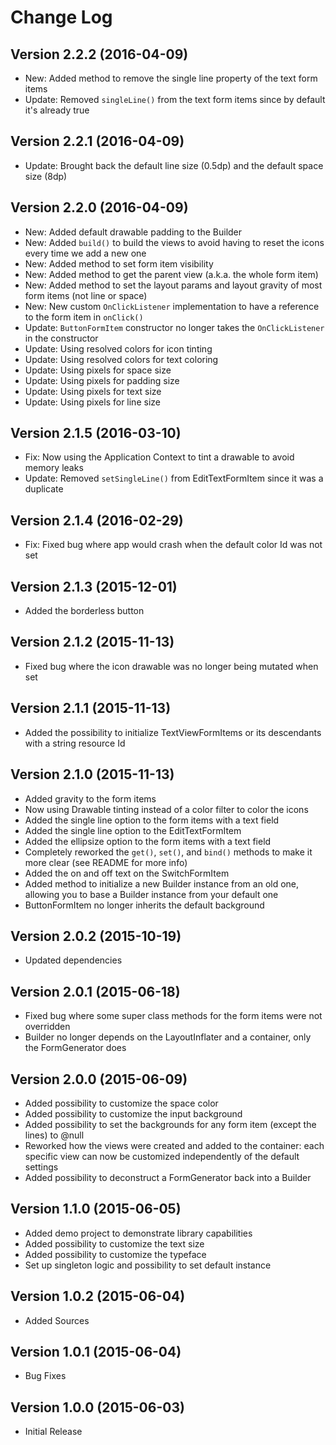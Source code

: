 # Change Log

## Version 2.2.2 (2016-04-09)
* New: Added method to remove the single line property of the text form items
* Update: Removed `singleLine()` from the text form items since by default it's already true

## Version 2.2.1 (2016-04-09)
* Update: Brought back the default line size (0.5dp) and the default space size (8dp) 

## Version 2.2.0 (2016-04-09)
* New: Added default drawable padding to the Builder
* New: Added `build()` to build the views to avoid having to reset the icons every time we add a new one
* New: Added method to set form item visibility
* New: Added method to get the parent view (a.k.a. the whole form item)
* New: Added method to set the layout params and layout gravity of most form items (not line or space)
* New: New custom `OnClickListener` implementation to have a reference to the form item in `onClick()`
* Update: `ButtonFormItem` constructor no longer takes the `OnClickListener` in the constructor
* Update: Using resolved colors for icon tinting
* Update: Using resolved colors for text coloring
* Update: Using pixels for space size
* Update: Using pixels for padding size
* Update: Using pixels for text size
* Update: Using pixels for line size

## Version 2.1.5 (2016-03-10)
* Fix: Now using the Application Context to tint a drawable to avoid memory leaks 
* Update: Removed `setSingleLine()` from EditTextFormItem since it was a duplicate

## Version 2.1.4 (2016-02-29)
* Fix: Fixed bug where app would crash when the default color Id was not set 

## Version 2.1.3 (2015-12-01)
* Added the borderless button 

## Version 2.1.2 (2015-11-13)
* Fixed bug where the icon drawable was no longer being mutated when set

## Version 2.1.1 (2015-11-13)
* Added the possibility to initialize TextViewFormItems or its descendants with a string resource Id 

## Version 2.1.0 (2015-11-13)
* Added gravity to the form items
* Now using Drawable tinting instead of a color filter to color the icons 
* Added the single line option to the form items with a text field
* Added the single line option to the EditTextFormItem
* Added the ellipsize option to the form items with a text field
* Completely reworked the `get()`, `set()`, and `bind()` methods to make it more clear (see README for more info) 
* Added the on and off text on the SwitchFormItem
* Added method to initialize a new Builder instance from an old one, allowing you to base a Builder instance from your default one 
* ButtonFormItem no longer inherits the default background

## Version 2.0.2 (2015-10-19)
* Updated dependencies

## Version 2.0.1 (2015-06-18)
* Fixed bug where some super class methods for the form items were not overridden
* Builder no longer depends on the LayoutInflater and a container, only the FormGenerator does

## Version 2.0.0 (2015-06-09)
* Added possibility to customize the space color
* Added possibility to customize the input background
* Added possibility to set the backgrounds for any form item (except the lines) to @null
* Reworked how the views were created and added to the container: each specific view can now be customized independently of the default settings
* Added possibility to deconstruct a FormGenerator back into a Builder

## Version 1.1.0 (2015-06-05)
* Added demo project to demonstrate library capabilities
* Added possibility to customize the text size
* Added possibility to customize the typeface
* Set up singleton logic and possibility to set default instance

## Version 1.0.2 (2015-06-04)
* Added Sources

## Version 1.0.1 (2015-06-04)
* Bug Fixes

## Version 1.0.0 (2015-06-03)
* Initial Release